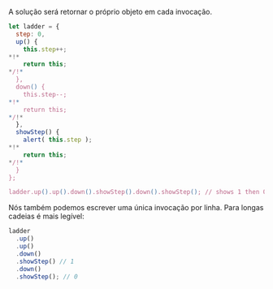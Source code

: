 A solução será retornar o próprio objeto em cada invocação.

```js run demo
let ladder = {
  step: 0,
  up() {
    this.step++;
*!*
    return this;
*/!*
  },
  down() {
    this.step--;
*!*
    return this;
*/!*
  },
  showStep() {
    alert( this.step );
*!*
    return this;
*/!*
  }
};

ladder.up().up().down().showStep().down().showStep(); // shows 1 then 0
```

Nós também podemos escrever uma única invocação por linha. Para longas cadeias é mais legível:

```js
ladder
  .up()
  .up()
  .down()
  .showStep() // 1
  .down()
  .showStep(); // 0
```
